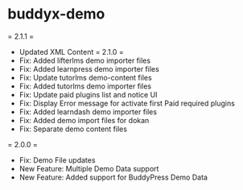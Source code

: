 # buddyx-demo

= 2.1.1 = 
* Updated XML Content
= 2.1.0 = 
* Fix: Added lifterlms demo importer files
* Fix: Added learnpress demo importer files
* Fix: Update tutorlms demo-content files
* Fix: Added tutorlms demo importer files
* Fix: Update paid plugins list and notice UI
* Fix: Display Error message for activate first Paid required plugins
* Fix: Added learndash demo importer files
* Fix: Added demo import files for dokan
* Fix: Separate demo content files

= 2.0.0 = 
* Fix:  Demo File updates
* New Feature: Multiple Demo Data support
* New Feature: Added support for BuddyPress Demo Data
